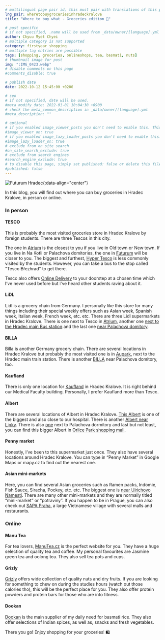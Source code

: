 ```yaml
---
# multilingual page pair id, this must pair with translations of this page. (This name must be unique)
lng_pair: wheretobuygroceriesinhradeckralove
title: "Where to buy what - Groceries edition 🛒"

# post specific
# if not specified, .name will be used from _data/owner/[language].yml
author: Chyuu Myet Chyei
# multiple category is not supported
category: firstyear_shopping
# multiple tag entries are possible
tags: [shopping, groceries, onlineshops, tea, basmati, nuts]
# thumbnail image for post
img: ":IMG_0423.webp"
# disable comments on this page
#comments_disable: true

# publish date
date: 2022-10-12 15:45:00 +0200

# seo
# if not specified, date will be used.
#meta_modify_date: 2022-01-01 10:04:30 +0900
# check the meta_common_description in _data/owner/[language].yml
#meta_description: ""

# optional
# if you enabled image_viewer_posts you don't need to enable this. This is only if image_viewer_posts = false
#image_viewer_on: true
# if you enabled image_lazy_loader_posts you don't need to enable this. This is only if image_lazy_loader_posts = false
#image_lazy_loader_on: true
# exclude from on site search
#on_site_search_exclude: true
# exclude from search engines
#search_engine_exclude: true
# to disable this page, simply set published: false or delete this file
#published: false
---
```

<!-- outline-start -->

![Futurum Hradec](:IMG_0423.webp){:data-align="center"}


In this blog, you will find out where you can buy groceries in Hradec Kralove, in person or online. 

### In person

#### TESCO

This is probably the most visited groceries store in Hradec Kralove by foreign students. There are three Tescos in this city. 

The one in [Atrium](https://goo.gl/maps/TSiVbFcPeGsPN5Fz9) is the closest to you if you live in Old town or New town.
If you live in Na Kotli or Palachova domitories, the one in [Futurum](https://goo.gl/maps/kC6Gb59AqXFz13LDA) will be closer to you. 
The biggest and furthest, [Hyper Tesco](https://goo.gl/maps/JmbyJRJjeTkMvnM69) is less commonly visited by the students. However, you can take a bus to the stop called "Tesco Březhrad" to get there. 

Tesco also offers [Online Delivery](https://nakup.itesco.cz/groceries/en-GB?preservedReferrer=https://nakup.itesco.cz/groceries/cs-CZ) to your doorstep at a chosen time which I’ve never used before but I've heard other students raving about it. 

#### LiDL

Lidl is a grocery chain from Germany. I personally like this store for many things including their special weekly offers such as Asian week, Spanish week, Italian week, French week, etc. etc. There are three Lidl supermarkets in Hradec Kralove. There is one next to Tesco in [Atrium](https://goo.gl/maps/TSiVbFcPeGsPN5Fz9), another one [next to the Hradec main Bus station](https://goo.gl/maps/8sN4iFEaLf3Am99c8) and the last one [near Palachova domitory](https://goo.gl/maps/N4xqBdsBdyaVgA4c7).

#### BILLA

Billa is another Germany grocery chain. There are several locations in Hradec Kralove but probably the most visited one is in [Aupark](https://goo.gl/maps/52gB1rjUkDXLgrxA6), next to the Hradec main train station. There is another [BILLA](https://g.page/billa-tridaedvardabenese?share) near Palachova domitory, too. 

#### Kaufland

There is only one location for [Kaufland](https://goo.gl/maps/D5imzey3aZxEsYoC7) in Hradec Kralove. It is right behind our Medical Faculty building. Personally, I prefer Kaufland more than Tesco. 

#### Albert

There are several locations of Albert in Hradec Kralove. [This Albert](https://goo.gl/maps/wvWh6goBrRCLq1m96) is one of the biggest and also close to our hospital. There is another [Albert near Lipky](https://goo.gl/maps/U1Cpq4mWcxJLn8pLA). There is also [one](https://goo.gl/maps/C9P1XXcQQVv7Y1ES9) next to Palachova dormitory and last but not least, you can find this bigger Albert in [Orlice Park shopping mall](https://goo.gl/maps/iSEGALZ6SzahKzaHA).

#### Penny market

Honestly, I’ve been to this supermarket just once. They also have several locations around Hradec Kralove. You can type in “Penny Market” in Google Maps or mapy.cz to find out the nearest one.

#### Asian mini-markets

Here, you can find several Asian groceries such as Ramen packs, Indomie, Fish Sauce, Siracha, Pockey, etc. etc. The biggest one is [near Ulrichovo Namesti](https://goo.gl/maps/aRNuHQmJSWFn7Bgi7). There are many other mini-markets and they are normally titled “mini-market” or “potraviny”. If you happen to be in Prague, you can also check out [SAPA Praha](https://goo.gl/maps/ZXr5MwjgxGtY9Y1z9), a large Vietnamese village with several malls and restaurants. 


### Online

#### Manu Tea

For tea lovers, [ManuTea.cz](https://www.manutea.cz/) is the perfect website for you. They have a huge selection of quality tea and coffee. My personal favourites are Jasmine green tea and oolong tea. They also sell tea pots and cups.

#### Grizly

[Grizly](https://www.grizly.cz/) offers wide collection of quality nuts and dry fruits. If you are looking for something to chew on during the studies hours (watch out those calories tho), this will be the perfect place for you. They also offer protein powders and protein bars for those who are into fitness. 

#### Dookan

[Dookan](https://dookan.com/) is the main supplier of my daily need for basmati rice. They also offer selections of Indian spices, as well as, snacks and fresh vegetables. 

There you go! Enjoy shopping for your groceries! 🛍